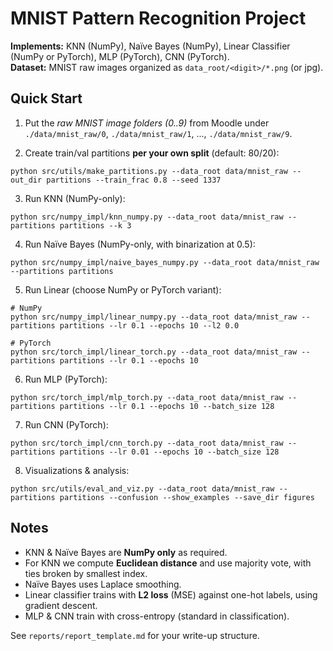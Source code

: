 
# MNIST Pattern Recognition Project

**Implements:** KNN (NumPy), Naïve Bayes (NumPy), Linear Classifier (NumPy or PyTorch), MLP (PyTorch), CNN (PyTorch).  
**Dataset:** MNIST raw images organized as `data_root/<digit>/*.png` (or jpg).

## Quick Start

1) Put the *raw MNIST image folders (0..9)* from Moodle under `./data/mnist_raw/0`, `./data/mnist_raw/1`, ..., `./data/mnist_raw/9`.

2) Create train/val partitions **per your own split** (default: 80/20):
```
python src/utils/make_partitions.py --data_root data/mnist_raw --out_dir partitions --train_frac 0.8 --seed 1337
```

3) Run KNN (NumPy-only):
```
python src/numpy_impl/knn_numpy.py --data_root data/mnist_raw --partitions partitions --k 3
```

4) Run Naïve Bayes (NumPy-only, with binarization at 0.5):
```
python src/numpy_impl/naive_bayes_numpy.py --data_root data/mnist_raw --partitions partitions
```

5) Run Linear (choose NumPy or PyTorch variant):
```
# NumPy
python src/numpy_impl/linear_numpy.py --data_root data/mnist_raw --partitions partitions --lr 0.1 --epochs 10 --l2 0.0

# PyTorch
python src/torch_impl/linear_torch.py --data_root data/mnist_raw --partitions partitions --lr 0.1 --epochs 10
```

6) Run MLP (PyTorch):
```
python src/torch_impl/mlp_torch.py --data_root data/mnist_raw --partitions partitions --lr 0.1 --epochs 10 --batch_size 128
```

7) Run CNN (PyTorch):
```
python src/torch_impl/cnn_torch.py --data_root data/mnist_raw --partitions partitions --lr 0.01 --epochs 10 --batch_size 128
```

8) Visualizations & analysis:
```
python src/utils/eval_and_viz.py --data_root data/mnist_raw --partitions partitions --confusion --show_examples --save_dir figures
```

## Notes
- KNN & Naïve Bayes are **NumPy only** as required.
- For KNN we compute **Euclidean distance** and use majority vote, with ties broken by smallest index.
- Naïve Bayes uses Laplace smoothing.
- Linear classifier trains with **L2 loss** (MSE) against one-hot labels, using gradient descent.
- MLP & CNN train with cross-entropy (standard in classification).

See `reports/report_template.md` for your write-up structure.

